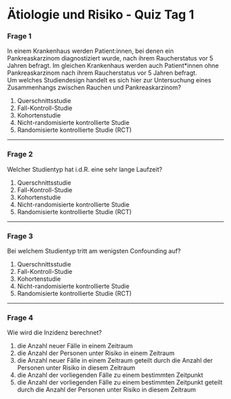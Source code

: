 # Ätiologie und Risiko - Quiz Tag 1

### Frage 1 

In einem Krankenhaus werden Patient:innen, bei denen ein Pankreaskarzinom diagnostiziert wurde, nach ihrem Raucherstatus vor 5 Jahren befragt. Im gleichen Krankenhaus werden auch Patient*innen ohne Pankreaskarzinom nach ihrem Raucherstatus vor 5 Jahren befragt. <br>
Um welches Studiendesign handelt es sich hier zur Untersuchung eines Zusammenhangs zwischen Rauchen und Pankreaskarzinom? <br>

1) Querschnittsstudie <br>
2) Fall-Kontroll-Studie <br>
3) Kohortenstudie <br>
4) Nicht-randomisierte kontrollierte Studie <br>
5) Randomisierte kontrollierte Studie (RCT) <br>

---

### Frage 2 

Welcher Studientyp hat i.d.R. eine sehr lange Laufzeit? <br> 

1) Querschnittsstudie <br>
2) Fall-Kontroll-Studie <br>
3) Kohortenstudie <br>
4) Nicht-randomisierte kontrollierte Studie <br>
5) Randomisierte kontrollierte Studie (RCT) <br>

---

### Frage 3

Bei welchem Studientyp tritt am wenigsten Confounding auf? <br> 

1) Querschnittsstudie <br>
2) Fall-Kontroll-Studie <br>
3) Kohortenstudie <br>
4) Nicht-randomisierte kontrollierte Studie <br>
5) Randomisierte kontrollierte Studie (RCT) <br>

---

### Frage 4 

Wie wird die Inzidenz berechnet? <br> 

1) die Anzahl neuer Fälle in einem Zeitraum <br>
2) die Anzahl der Personen unter Risiko in einem Zeitraum <br>
3) die Anzahl neuer Fälle in einem Zeitraum geteilt durch die Anzahl der Personen unter Risiko in diesem Zeitraum <br>
4) die Anzahl der vorliegenden Fälle zu einem bestimmten Zeitpunkt <br>
5) die Anzahl der vorliegenden Fälle zu einem bestimmten Zeitpunkt geteilt durch die Anzahl der Personen unter Risiko in diesem Zeitraum <br>



